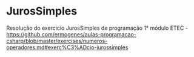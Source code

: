 # JurosSimples
Resolução do exercicio JurosSimples de programação 1° módulo ETEC - https://github.com/ermogenes/aulas-programacao-csharp/blob/master/exercises/numeros-operadores.md#exerc%C3%ADcio-jurossimples
